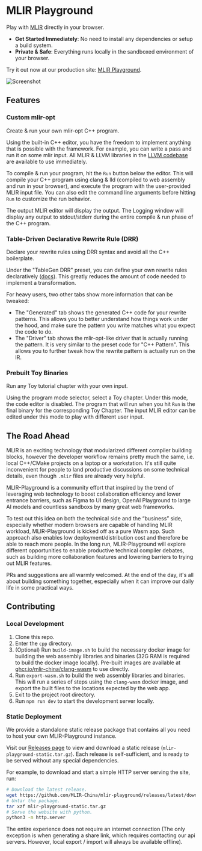 # MLIR Playground

Play with [MLIR](https://mlir.llvm.org/) directly in your browser.

- **Get Started Immediately**: No need to install any dependencies or setup a build system.
- **Private & Safe**: Everything runs locally in the sandboxed environment of your browser.

Try it out now at our production site: [MLIR Playground](https://playground.mlir-china.org/).

![Screenshot](https://user-images.githubusercontent.com/3676913/215291123-5b3d2ca3-5560-44db-be55-2d19ec9e23f7.png)

## Features

### Custom mlir-opt

Create & run your own mlir-opt C++ program.

Using the built-in C++ editor, you have the freedom to implement anything that is possible with the framework. For example, you can write a pass and run it on some mlir input. All MLIR & LLVM libraries in the [LLVM codebase](https://github.com/llvm/llvm-project) are available to use immediately.

To compile & run your program, hit the `Run` button below the editor. This will compile your C++ program using clang & lld (compiled to web assembly and run in your browser), and execute the program with the user-provided MLIR input file. You can also edit the command line arguments before hitting `Run` to customize the run behavior.

The output MLIR editor will display the output. The Logging window will display any output to stdout/stderr during the entire compile & run phase of the C++ program.

### Table-Driven Declarative Rewrite Rule (DRR)

Declare your rewrite rules using DRR syntax and avoid all the C++ boilerplate.

Under the "TableGen DRR" preset, you can define your own rewrite rules declaratively ([docs](https://mlir.llvm.org/docs/DeclarativeRewrites/)). This greatly reduces the amount of code needed to implement a transformation.

For heavy users, two other tabs show more information that can be tweaked:

- The "Generated" tab shows the generated C++ code for your rewrite patterns. This allows you to better understand how things work under the hood, and make sure the pattern you write matches what you expect the code to do.
- The "Driver" tab shows the mlir-opt-like driver that is actually running the pattern. It is very similar to the preset code for "C++ Pattern". This allows you to further tweak how the rewrite pattern is actually run on the IR.

### Prebuilt Toy Binaries

Run any Toy tutorial chapter with your own input.

Using the program mode selector, select a Toy chapter. Under this mode, the code editor is disabled. The program that will run when you hit `Run` is the final binary for the corresponding Toy Chapter. The input MLIR editor can be edited under this mode to play with different user input.

## The Road Ahead

MLIR is an exciting technology that modularized different compiler building blocks, however the developer workflow remains pretty much the same, i.e. local C++/CMake projects on a laptop or a workstation. It's still quite inconvenient for people to land productive discussions on some technical details, even though `.mlir` files are already very helpful.

MLIR-Playground is a community effort that inspired by the trend of leveraging web technology to boost collaboration efficiency and lower entrance barriers, such as Figma to UI design, OpenAI Playground to large AI models and countless sandboxs by many great web frameworks.

To test out this idea on both the technical side and the “business” side, especially whether modern browsers are capable of handling MLIR workload, MLIR-Playground is kicked off as a pure Wasm app. Such approach also enables low deployment/distribution cost and therefore be able to reach more people. In the long run, MLIR-Playground will explore different opportunities to enable productive technical compiler debates, such as building more collaboration features and lowering barriers to trying out MLIR features.

PRs and suggestions are all warmly welcomed. At the end of the day, it's all about building something together, especially when it can improve our daily life in some practical ways.

## Contributing

### Local Development

1. Clone this repo.
2. Enter the `cpp` directory.
3. (Optional) Run `build-image.sh` to build the necessary docker image for building the web assembly libraries and binaries (32G RAM is required to build the docker image locally). Pre-built images are available at [ghcr.io/mlir-china/clang-wasm](https://ghcr.io/mlir-china/clang-wasm) to use directly.
4. Run `export-wasm.sh` to build the web assembly libraries and binaries. This will run a series of steps using the `clang-wasm` docker image, and export the built files to the locations expected by the web app.
5. Exit to the project root directory.
6. Run `npm run dev` to start the development server locally.

### Static Deployment

We provide a standalone static release package that contains all you need to host your own MLIR-Playground instance.

Visit our [Releases page](https://github.com/MLIR-China/mlir-playground/releases) to view and download a static release (`mlir-playground-static.tar.gz`). Each release is self-sufficient, and is ready to be served without any special dependencies.

For example, to download and start a simple HTTP server serving the site, run:
```sh
# Download the latest release.
wget https://github.com/MLIR-China/mlir-playground/releases/latest/download/mlir-playground-static.tar.gz
# Untar the package.
tar xzf mlir-playground-static.tar.gz
# Serve the website with python.
python3 -m http.server
```

The entire experience does not require an internet connection (The only exception is when generating a share link, which requires contacting our api servers. However, local export / import will always be available offline).
